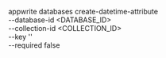 appwrite databases create-datetime-attribute \
    --database-id <DATABASE_ID> \
    --collection-id <COLLECTION_ID> \
    --key '' \
    --required false
